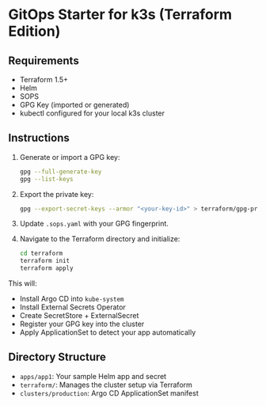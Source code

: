# GitOps Starter for k3s (Terraform Edition)

## Requirements
- Terraform 1.5+
- Helm
- SOPS
- GPG Key (imported or generated)
- kubectl configured for your local k3s cluster

## Instructions

1. Generate or import a GPG key:
   ```bash
   gpg --full-generate-key
   gpg --list-keys
   ```

2. Export the private key:
   ```bash
   gpg --export-secret-keys --armor "<your-key-id>" > terraform/gpg-private.asc
   ```

3. Update `.sops.yaml` with your GPG fingerprint.

4. Navigate to the Terraform directory and initialize:
   ```bash
   cd terraform
   terraform init
   terraform apply
   ```

This will:
- Install Argo CD into `kube-system`
- Install External Secrets Operator
- Create SecretStore + ExternalSecret
- Register your GPG key into the cluster
- Apply ApplicationSet to detect your app automatically

## Directory Structure

- `apps/app1`: Your sample Helm app and secret
- `terraform/`: Manages the cluster setup via Terraform
- `clusters/production`: Argo CD ApplicationSet manifest


